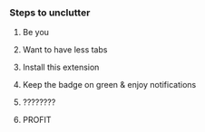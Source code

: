### Steps to unclutter

1. Be you

2. Want to have less tabs

3. Install this extension

4. Keep the badge on green & enjoy notifications

5. ????????

6. PROFIT